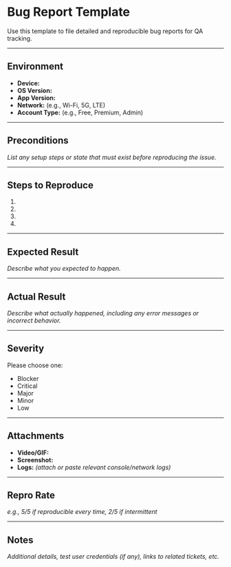 # Bug Report Template

Use this template to file detailed and reproducible bug reports for QA tracking.

---

## Environment

- **Device:**  
- **OS Version:**  
- **App Version:**  
- **Network:** (e.g., Wi-Fi, 5G, LTE)  
- **Account Type:** (e.g., Free, Premium, Admin)

---

##  Preconditions

_List any setup steps or state that must exist before reproducing the issue._

---

## Steps to Reproduce

1.  
2.  
3.  
4.  

---

## Expected Result

_Describe what you expected to happen._

---

## Actual Result

_Describe what actually happened, including any error messages or incorrect behavior._

---

## Severity

Please choose one:
- Blocker
- Critical
- Major
- Minor
- Low

---

## Attachments

- **Video/GIF:**  
- **Screenshot:**  
- **Logs:** _(attach or paste relevant console/network logs)_

---

## Repro Rate

_e.g., 5/5 if reproducible every time, 2/5 if intermittent_

---

## Notes

_Additional details, test user credentials (if any), links to related tickets, etc._
